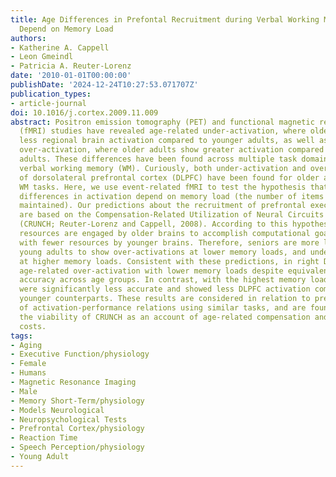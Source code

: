 ```yaml
---
title: Age Differences in Prefontal Recruitment during Verbal Working Memory Maintenance
  Depend on Memory Load
authors:
- Katherine A. Cappell
- Leon Gmeindl
- Patricia A. Reuter-Lorenz
date: '2010-01-01T00:00:00'
publishDate: '2024-12-24T10:27:53.071707Z'
publication_types:
- article-journal
doi: 10.1016/j.cortex.2009.11.009
abstract: Positron emission tomography (PET) and functional magnetic resonance imaging
  (fMRI) studies have revealed age-related under-activation, where older adults show
  less regional brain activation compared to younger adults, as well as age-related
  over-activation, where older adults show greater activation compared to younger
  adults. These differences have been found across multiple task domains, including
  verbal working memory (WM). Curiously, both under-activation and over-activation
  of dorsolateral prefrontal cortex (DLPFC) have been found for older adults in verbal
  WM tasks. Here, we use event-related fMRI to test the hypothesis that age-related
  differences in activation depend on memory load (the number of items that must be
  maintained). Our predictions about the recruitment of prefrontal executive processes
  are based on the Compensation-Related Utilization of Neural Circuits Hypothesis
  (CRUNCH; Reuter-Lorenz and Cappell, 2008). According to this hypothesis, more neural
  resources are engaged by older brains to accomplish computational goals completed
  with fewer resources by younger brains. Therefore, seniors are more likely than
  young adults to show over-activations at lower memory loads, and under-activations
  at higher memory loads. Consistent with these predictions, in right DLPFC, we observed
  age-related over-activation with lower memory loads despite equivalent performance
  accuracy across age groups. In contrast, with the highest memory load, older adults
  were significantly less accurate and showed less DLPFC activation compared to their
  younger counterparts. These results are considered in relation to previous reports
  of activation-performance relations using similar tasks, and are found to support
  the viability of CRUNCH as an account of age-related compensation and its potential
  costs.
tags:
- Aging
- Executive Function/physiology
- Female
- Humans
- Magnetic Resonance Imaging
- Male
- Memory Short-Term/physiology
- Models Neurological
- Neuropsychological Tests
- Prefrontal Cortex/physiology
- Reaction Time
- Speech Perception/physiology
- Young Adult
---
```


